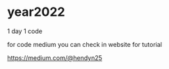 # year2022
1 day 1 code


for code medium you can check in website for tutorial

https://medium.com/@hendyn25

